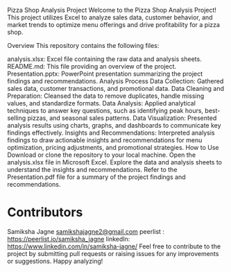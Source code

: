  Pizza Shop Analysis Project
 Welcome to the Pizza Shop Analysis Project! This project utilizes Excel to analyze sales data, customer behavior, and market trends to optimize menu offerings and drive profitability for a pizza shop.

 Overview
 This repository contains the following files:

 analysis.xlsx: Excel file containing the raw data and analysis sheets.
 README.md: This file providing an overview of the project.
 Presentation.pptx: PowerPoint presentation summarizing the project findings and recommendations.
 Analysis Process
 Data Collection: Gathered sales data, customer transactions, and promotional data.
 Data Cleaning and Preparation: Cleansed the data to remove duplicates, handle missing values, and standardize formats.
 Data Analysis: Applied analytical techniques to answer key questions, such as identifying peak hours, best-selling pizzas, and seasonal sales patterns.
 Data Visualization: Presented analysis results using charts, graphs, and dashboards to communicate key findings effectively.
 Insights and Recommendations: Interpreted analysis findings to draw actionable insights and recommendations for menu optimization, pricing adjustments, and promotional strategies.
 How to Use 
 Download or clone the repository to your local machine.
 Open the analysis.xlsx file in Microsoft Excel.
 Explore the data and analysis sheets to understand the insights and recommendations.
 Refer to the Presentation.pdf file for a summary of the project findings and recommendations.
 # Contributors
 Samiksha Jagne
 samikshajagne2@gmail.com
 peerlist : https://peerlist.io/samiksha_jagne
 linkedIn: https://www.linkedin.com/in/samiksha-jagne/
 Feel free to contribute to the project by submitting pull requests or raising issues for any improvements or suggestions. Happy analyzing!
